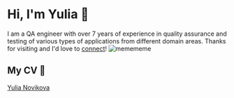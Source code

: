 # Hi, I'm Yulia 👋

I am a QA engineer with over 7 years of experience in quality assurance and testing of various types of applications from different domain areas. Thanks for visiting and I'd love to [connect](https://www.linkedin.com/in/yulia-s-novikova/)!
![memememe](https://user-images.githubusercontent.com/13204038/232150144-62f6f520-a0b6-4fa8-9cd6-934710392f6f.png)

## My CV 📝
[Yulia Novikova](https://github.com/novikova-y/novikova-y/files/12139923/Yulia.Novikova.CV.pdf)
